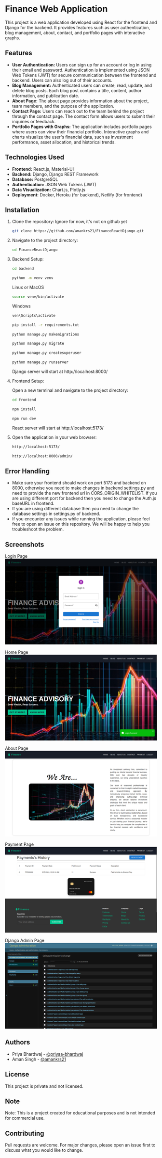 # Finance Web Application

This project is a web application developed using React for the frontend and Django for the backend. It provides features such as user authentication, blog management, about, contact, and portfolio pages with interactive graphs.

## Features

- **User Authentication:** Users can sign up for an account or log in using their email and password. Authentication is implemented using JSON Web Tokens (JWT) for secure communication between the frontend and backend. Users can also log out of their accounts.
- **Blog Management:** Authenticated users can create, read, update, and delete blog posts. Each blog post contains a title, content, author information, and publication date.
- **About Page:** The about page provides information about the project, team members, and the purpose of the application.
- **Contact Page:** Users can reach out to the team behind the project through the contact page. The contact form allows users to submit their inquiries or feedback.
- **Portfolio Pages with Graphs:** The application includes portfolio pages where users can view their financial portfolio. Interactive graphs and charts visualize the user's financial data, such as investment performance, asset allocation, and historical trends.

## Technologies Used

- **Frontend:** React.js, Material-UI
- **Backend:** Django, Django REST Framework
- **Database:** PostgreSQL
- **Authentication:** JSON Web Tokens (JWT)
- **Data Visualization:** Chart.js, Plotly.js
- **Deployment:** Docker, Heroku (for backend), Netlify (for frontend)

## Installation

1. Clone the repository:
   Ignore for now, it's not on github yet
   ```bash
   git clone https://github.com/amankrs21/FinanceReactDjango.git
   ```

2. Navigate to the project directory:

   ```bash
   cd FinanceReactDjango
   ```

3. Backend Setup:

   ```bash
   cd backend
   ```
   ```bash
   python -m venv venv
   ```
   Linux or MacOS
   ```bash
   source venv/bin/activate
   ```
   Windows
   ```bash
   ven\Scripts\activate
   ```
   ```bash
   pip install -r requirements.txt
   ```
   ```bash
   python manage.py makemigrations
   ```
   ```bash
   python manage.py migrate
   ```
   ```bash
   python manage.py createsuperuser
   ```
   ```bash
   python manage.py runserver
   ```
   Django server will start at http://localhost:8000/

4. Frontend Setup:

   Open a new terminal and navigate to the project directory:
   ```bash
   cd frontend
   ```
   ```bash
   npm install
   ```
   ```bash
   npm run dev
   ```
   React server will start at http://localhost:5173/

5. Open the application in your web browser:

   ```bash
   http://localhost:5173/
   ```
   ```bash
   http://localhost:8000/admin/
   ```

## Error Handling
- Make sure your frontend should work on port 5173 and backend on 8000, otherwise you need to make changes in backend settings.py and need to provide the new frontend url in CORS_ORIGIN_WHITELIST. If you are using different port for backend then you need to change the Auth.js baseURL in frontend.
- If you are using different database then you need to change the database settings in settings.py of backend.
- If you encounter any issues while running the application, please feel free to open an issue on this repository. We will be happy to help you troubleshoot the problem.


## Screenshots

Login Page
![Login Page](screenshots/login.png)

Home Page
![Home Page](screenshots/home.png)

About Page
![About Page](screenshots/about.png)

Payment Page
![Payment Page](screenshots/payment.png)

Django Admin Page
![Djnago Admin Page](screenshots/admin.png)


## Authors
- Priya Bhardwaj - [@priyaa-bhardwaj](https://www.github.com/priyaa-bhardwaj)
- Aman Singh - [@amankrs21](https://www.github.com/amankrs21)


## License

This project is private and not licensed.


## Note
Note: This is a project created for educational purposes and is not intended for commercial use.


## Contributing
Pull requests are welcome. For major changes, please open an issue first to discuss what you would like to change.
